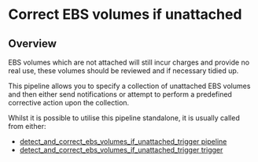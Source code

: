 # Correct EBS volumes if unattached

## Overview

EBS volumes which are not attached will still incur charges and provide no real use, these volumes should be reviewed and if necessary tidied up.

This pipeline allows you to specify a collection of unattached EBS volumes and then either send notifications or attempt to perform a predefined corrective action upon the collection.

Whilst it is possible to utilise this pipeline standalone, it is usually called from either:
- [detect_and_correct_ebs_volumes_if_unattached_trigger pipeline](https://hub.flowpipe.io/mods/turbot/aws-thrifty/pipelines/aws_thrifty.pipeline.detect_and_correct_ebs_volumes_if_unattached_trigger)
- [detect_and_correct_ebs_volumes_if_unattached_trigger trigger](https://hub.flowpipe.io/mods/turbot/aws-thrifty/triggers/aws_thrifty.trigger.query.detect_and_correct_ebs_volumes_if_unattached_trigger)